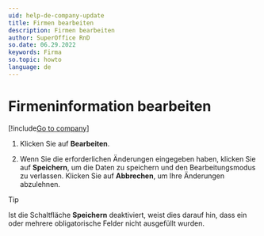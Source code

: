 ```yaml
---
uid: help-de-company-update
title: Firmen bearbeiten
description: Firmen bearbeiten
author: SuperOffice RnD
so.date: 06.29.2022
keywords: Firma
so.topic: howto
language: de
---
```


# Firmeninformation bearbeiten

[!include[Go to company](../../learn/includes/goto-company.md)]

1. Klicken Sie auf **Bearbeiten**.

1. Wenn Sie die erforderlichen Änderungen eingegeben haben, klicken Sie auf **Speichern**, um die Daten zu speichern und den Bearbeitungsmodus zu verlassen. Klicken Sie auf **Abbrechen**, um Ihre Änderungen abzulehnen.

> [!TIP]
> Ist die Schaltfläche **Speichern** deaktiviert, weist dies darauf hin, dass ein oder mehrere obligatorische Felder nicht ausgefüllt wurden.
